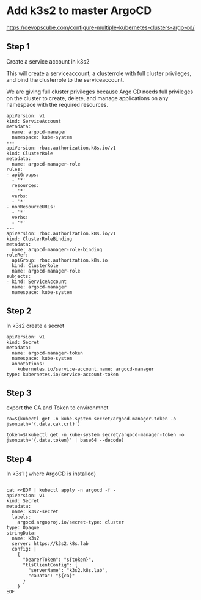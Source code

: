 # Add k3s2 to master ArgoCD

https://devopscube.com/configure-multiple-kubernetes-clusters-argo-cd/

## Step 1

Create a service account in k3s2

This will create a serviceaccount, a clusterrole with full  cluster privileges, and bind the clusterrole to the serviceaccount.

We are giving full cluster privileges because Argo CD needs full  privileges on the cluster to create, delete, and manage applications on  any namespace with the required resources.

```
apiVersion: v1
kind: ServiceAccount
metadata:
  name: argocd-manager
  namespace: kube-system
---
apiVersion: rbac.authorization.k8s.io/v1
kind: ClusterRole
metadata:
  name: argocd-manager-role
rules:
- apiGroups:
  - '*'
  resources:
  - '*'
  verbs:
  - '*'
- nonResourceURLs:
  - '*'
  verbs:
  - '*'
---
apiVersion: rbac.authorization.k8s.io/v1
kind: ClusterRoleBinding
metadata:
  name: argocd-manager-role-binding
roleRef:
  apiGroup: rbac.authorization.k8s.io
  kind: ClusterRole
  name: argocd-manager-role
subjects:
- kind: ServiceAccount
  name: argocd-manager
  namespace: kube-system
```

## Step 2 

In k3s2 create a secret

```
apiVersion: v1
kind: Secret
metadata:
  name: argocd-manager-token
  namespace: kube-system
  annotations:
    kubernetes.io/service-account.name: argocd-manager
type: kubernetes.io/service-account-token
```

## Step 3

export the CA and Token to environmnet

```
ca=$(kubectl get -n kube-system secret/argocd-manager-token -o jsonpath='{.data.ca\.crt}')

token=$(kubectl get -n kube-system secret/argocd-manager-token -o jsonpath='{.data.token}' | base64 --decode)
```



## Step 4



In k3s1 ( where ArgoCD is installed)



```

cat <<EOF | kubectl apply -n argocd -f -
apiVersion: v1
kind: Secret
metadata:
  name: k3s2-secret
  labels:
    argocd.argoproj.io/secret-type: cluster
type: Opaque
stringData:
  name: k3s2
  server: https://k3s2.k8s.lab
  config: |
    {
      "bearerToken": "${token}",
      "tlsClientConfig": {
        "serverName": "k3s2.k8s.lab",
        "caData": "${ca}"
      }
    }
EOF
```




